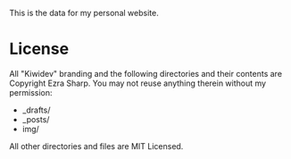 This is the data for my personal website.

License
=======
All "Kiwidev" branding and the following directories and their contents are Copyright Ezra Sharp.  You may not reuse anything therein without my permission:

*   _drafts/
*   _posts/
*   img/

All other directories and files are MIT Licensed.